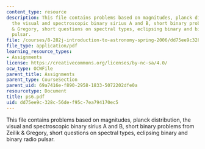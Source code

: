 ```yaml
---
content_type: resource
description: This file contains problems based on magnitudes, planck distribution,
  the visual and spectroscopic binary sirius A and B, short binary problems from Zeilik
  & Gregory, short questions on spectral types, eclipsing binary and binary radio
  pulsar.
file: /courses/8-282j-introduction-to-astronomy-spring-2006/dd75ee9c328c56def95c7ea794170ec5_ps6.pdf
file_type: application/pdf
learning_resource_types:
- Assignments
license: https://creativecommons.org/licenses/by-nc-sa/4.0/
ocw_type: OCWFile
parent_title: Assignments
parent_type: CourseSection
parent_uid: 69a7416e-f890-2958-1833-5072202dfe0a
resourcetype: Document
title: ps6.pdf
uid: dd75ee9c-328c-56de-f95c-7ea794170ec5
---
```

This file contains problems based on magnitudes, planck distribution, the visual and spectroscopic binary sirius A and B, short binary problems from Zeilik & Gregory, short questions on spectral types, eclipsing binary and binary radio pulsar.